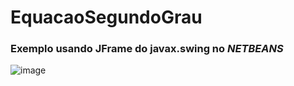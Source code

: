 # EquacaoSegundoGrau
### Exemplo usando JFrame do javax.swing no *NETBEANS*
![image](https://user-images.githubusercontent.com/84540551/127070177-1d4613c4-63e1-443a-affc-08734888658d.png)

